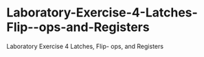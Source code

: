 # Laboratory-Exercise-4-Latches-Flip--ops-and-Registers
Laboratory Exercise 4 Latches, Flip- ops, and Registers
